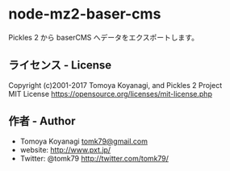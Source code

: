 # node-mz2-baser-cms
Pickles 2 から baserCMS へデータをエクスポートします。


## ライセンス - License

Copyright (c)2001-2017 Tomoya Koyanagi, and Pickles 2 Project<br />
MIT License https://opensource.org/licenses/mit-license.php


## 作者 - Author

- Tomoya Koyanagi <tomk79@gmail.com>
- website: <http://www.pxt.jp/>
- Twitter: @tomk79 <http://twitter.com/tomk79/>
